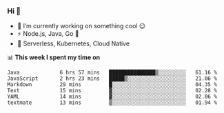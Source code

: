 ### Hi 👋

<!--
**nodejh/nodejh** is a ✨ _special_ ✨ repository because its `README.md` (this file) appears on your GitHub profile.

Here are some ideas to get you started:

- 🔭 I’m currently working on ...
- 🌱 I’m currently learning ...
- 👯 I’m looking to collaborate on ...
- 🤔 I’m looking for help with ...
- 💬 Ask me about ...
- 📫 How to reach me: ...
- 😄 Pronouns: ...
- ⚡ Fun fact: ...
-->

- 🔭 I’m currently working on something cool :wink:
- ⚡ Node.js, Java, Go :thought_balloon:
- 🤖 Serverless, Kubernetes, Cloud Native

📊 **This week I spent my time on**

<!--START_SECTION:waka-->

```text
Java             6 hrs 57 mins   ███████████████▒░░░░░░░░░   61.16 %
JavaScript       2 hrs 23 mins   █████▒░░░░░░░░░░░░░░░░░░░   21.06 %
Markdown         29 mins         █░░░░░░░░░░░░░░░░░░░░░░░░   04.35 %
Text             15 mins         ▓░░░░░░░░░░░░░░░░░░░░░░░░   02.28 %
YAML             14 mins         ▓░░░░░░░░░░░░░░░░░░░░░░░░   02.06 %
textmate         13 mins         ▒░░░░░░░░░░░░░░░░░░░░░░░░   01.94 %
```

<!--END_SECTION:waka-->


<!--
:traffic_light: **Visitors**

![visitors](https://visitor-badge.glitch.me/badge?page_id=nodejh.nodejh)
-->
